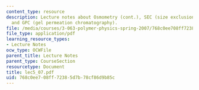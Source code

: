 ```yaml
---
content_type: resource
description: Lecture notes about Osmometry (cont.), SEC (size exclusion chromatography),
  and GPC (gel permeation chromatography).
file: /media/courses/3-063-polymer-physics-spring-2007/768c0ee708ff72385d7b78cf86d9b85c_lec5_07.pdf
file_type: application/pdf
learning_resource_types:
- Lecture Notes
ocw_type: OCWFile
parent_title: Lecture Notes
parent_type: CourseSection
resourcetype: Document
title: lec5_07.pdf
uid: 768c0ee7-08ff-7238-5d7b-78cf86d9b85c
---
```

